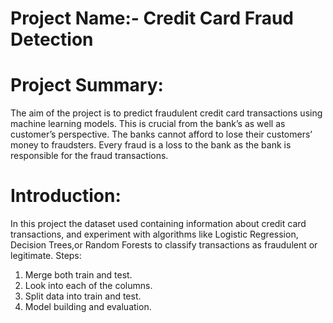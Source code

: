 # Project Name:- Credit Card Fraud Detection
# Project Summary:
The aim of the project is to predict fraudulent credit card transactions using machine learning models. This is crucial from the bank’s as well as customer’s perspective. The banks cannot afford to lose their customers’ money to fraudsters. Every fraud is a loss to the bank as the bank is responsible for the fraud transactions.
# Introduction:
In this project the dataset used containing information about credit card transactions, and experiment with algorithms like Logistic Regression, Decision Trees,or Random Forests to classify transactions as fraudulent or legitimate. Steps:
1. Merge both train and test.
2. Look into each of the columns.
3. Split data into train and test.
4. Model building and evaluation.

